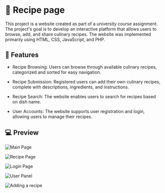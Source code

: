 
# 🍳 Recipe page

This project is a website created as part of a university course assignment. The project's goal is to develop an interactive platform that allows users to browse, add, and share culinary recipes. The website was implemented primarily using HTML, CSS, JavaScript, and PHP.




## 📙 Features

- Recipe Browsing: Users can browse through available culinary recipes, categorized and sorted for easy navigation.

- Recipe Submission: Registered users can add their own culinary recipes, complete with descriptions, ingredients, and instructions.

- Recipe Search: The website enables users to search for recipes based on dish name.

- User Accounts: The website supports user registration and login, allowing users to manage their recipes.

## 💻 Preview

![Main Page](https://cdn.discordapp.com/attachments/1133735893715386438/1157380488537841745/image.png)

![Recipe Page](https://cdn.discordapp.com/attachments/1133735893715386438/1157380567856324658/image.png)

![Login Page](https://cdn.discordapp.com/attachments/1133735893715386438/1157380693039526009/image.png)

![User Panel](https://cdn.discordapp.com/attachments/1133735893715386438/1157380769690427432/image.png)

![Adding a recipe](https://cdn.discordapp.com/attachments/1133735893715386438/1157381207428964413/image.png)
